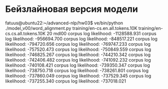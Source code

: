 # Бейзлайновая версия модели

fatuus@ubuntu22:~/advanced-nlp/hw03$ ve/bin/python ./model_v00/word_alignment.py training/en-cs.en.all.tokens.10K training/en-cs.cs.all.tokens.10K 20 mdl00
corpus log likelihood: -1128588.931
corpus log likelihood: -956694.700
corpus log likelihood: -848517.221
corpus log likelihood: -794720.656
corpus log likelihood: -769747.233
corpus log likelihood: -757520.473
corpus log likelihood: -750849.559
corpus log likelihood: -746825.267
corpus log likelihood: -744210.342
corpus log likelihood: -742406.482
corpus log likelihood: -741092.232
corpus log likelihood: -740108.421
corpus log likelihood: -739350.347
corpus log likelihood: -738750.718
corpus log likelihood: -738261.801
corpus log likelihood: -737860.049
corpus log likelihood: -737529.345
corpus log likelihood: -737255.340
corpus log likelihood: -737018.021